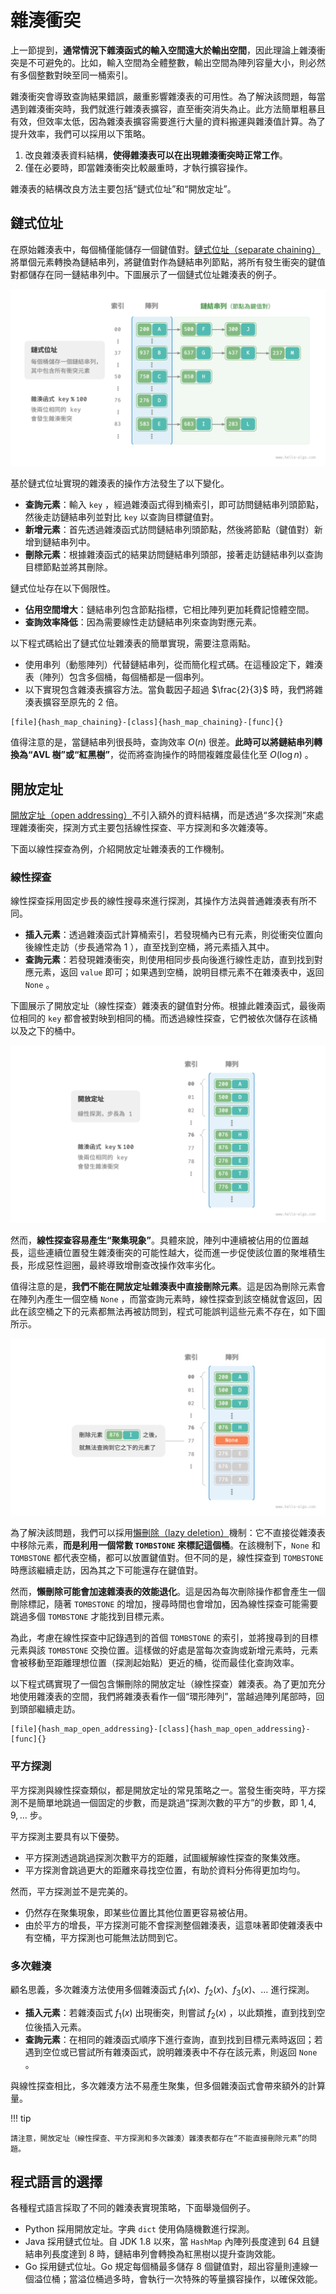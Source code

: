 # 雜湊衝突

上一節提到，**通常情況下雜湊函式的輸入空間遠大於輸出空間**，因此理論上雜湊衝突是不可避免的。比如，輸入空間為全體整數，輸出空間為陣列容量大小，則必然有多個整數對映至同一桶索引。

雜湊衝突會導致查詢結果錯誤，嚴重影響雜湊表的可用性。為了解決該問題，每當遇到雜湊衝突時，我們就進行雜湊表擴容，直至衝突消失為止。此方法簡單粗暴且有效，但效率太低，因為雜湊表擴容需要進行大量的資料搬運與雜湊值計算。為了提升效率，我們可以採用以下策略。

1. 改良雜湊表資料結構，**使得雜湊表可以在出現雜湊衝突時正常工作**。
2. 僅在必要時，即當雜湊衝突比較嚴重時，才執行擴容操作。

雜湊表的結構改良方法主要包括“鏈式位址”和“開放定址”。

## 鏈式位址

在原始雜湊表中，每個桶僅能儲存一個鍵值對。<u>鏈式位址（separate chaining）</u>將單個元素轉換為鏈結串列，將鍵值對作為鏈結串列節點，將所有發生衝突的鍵值對都儲存在同一鏈結串列中。下圖展示了一個鏈式位址雜湊表的例子。

![鏈式位址雜湊表](hash_collision.assets/hash_table_chaining.png)

基於鏈式位址實現的雜湊表的操作方法發生了以下變化。

- **查詢元素**：輸入 `key` ，經過雜湊函式得到桶索引，即可訪問鏈結串列頭節點，然後走訪鏈結串列並對比 `key` 以查詢目標鍵值對。
- **新增元素**：首先透過雜湊函式訪問鏈結串列頭節點，然後將節點（鍵值對）新增到鏈結串列中。
- **刪除元素**：根據雜湊函式的結果訪問鏈結串列頭部，接著走訪鏈結串列以查詢目標節點並將其刪除。

鏈式位址存在以下侷限性。

- **佔用空間增大**：鏈結串列包含節點指標，它相比陣列更加耗費記憶體空間。
- **查詢效率降低**：因為需要線性走訪鏈結串列來查詢對應元素。

以下程式碼給出了鏈式位址雜湊表的簡單實現，需要注意兩點。

- 使用串列（動態陣列）代替鏈結串列，從而簡化程式碼。在這種設定下，雜湊表（陣列）包含多個桶，每個桶都是一個串列。
- 以下實現包含雜湊表擴容方法。當負載因子超過 $\frac{2}{3}$ 時，我們將雜湊表擴容至原先的 $2$ 倍。

```src
[file]{hash_map_chaining}-[class]{hash_map_chaining}-[func]{}
```

值得注意的是，當鏈結串列很長時，查詢效率 $O(n)$ 很差。**此時可以將鏈結串列轉換為“AVL 樹”或“紅黑樹”**，從而將查詢操作的時間複雜度最佳化至 $O(\log n)$ 。

## 開放定址

<u>開放定址（open addressing）</u>不引入額外的資料結構，而是透過“多次探測”來處理雜湊衝突，探測方式主要包括線性探查、平方探測和多次雜湊等。

下面以線性探查為例，介紹開放定址雜湊表的工作機制。

### 線性探查

線性探查採用固定步長的線性搜尋來進行探測，其操作方法與普通雜湊表有所不同。

- **插入元素**：透過雜湊函式計算桶索引，若發現桶內已有元素，則從衝突位置向後線性走訪（步長通常為 $1$ ），直至找到空桶，將元素插入其中。
- **查詢元素**：若發現雜湊衝突，則使用相同步長向後進行線性走訪，直到找到對應元素，返回 `value` 即可；如果遇到空桶，說明目標元素不在雜湊表中，返回 `None` 。

下圖展示了開放定址（線性探查）雜湊表的鍵值對分佈。根據此雜湊函式，最後兩位相同的 `key` 都會被對映到相同的桶。而透過線性探查，它們被依次儲存在該桶以及之下的桶中。

![開放定址（線性探查）雜湊表的鍵值對分佈](hash_collision.assets/hash_table_linear_probing.png)

然而，**線性探查容易產生“聚集現象”**。具體來說，陣列中連續被佔用的位置越長，這些連續位置發生雜湊衝突的可能性越大，從而進一步促使該位置的聚堆積生長，形成惡性迴圈，最終導致增刪查改操作效率劣化。

值得注意的是，**我們不能在開放定址雜湊表中直接刪除元素**。這是因為刪除元素會在陣列內產生一個空桶 `None` ，而當查詢元素時，線性探查到該空桶就會返回，因此在該空桶之下的元素都無法再被訪問到，程式可能誤判這些元素不存在，如下圖所示。

![在開放定址中刪除元素導致的查詢問題](hash_collision.assets/hash_table_open_addressing_deletion.png)

為了解決該問題，我們可以採用<u>懶刪除（lazy deletion）</u>機制：它不直接從雜湊表中移除元素，**而是利用一個常數 `TOMBSTONE` 來標記這個桶**。在該機制下，`None` 和 `TOMBSTONE` 都代表空桶，都可以放置鍵值對。但不同的是，線性探查到 `TOMBSTONE` 時應該繼續走訪，因為其之下可能還存在鍵值對。

然而，**懶刪除可能會加速雜湊表的效能退化**。這是因為每次刪除操作都會產生一個刪除標記，隨著 `TOMBSTONE` 的增加，搜尋時間也會增加，因為線性探查可能需要跳過多個 `TOMBSTONE` 才能找到目標元素。

為此，考慮在線性探查中記錄遇到的首個 `TOMBSTONE` 的索引，並將搜尋到的目標元素與該 `TOMBSTONE` 交換位置。這樣做的好處是當每次查詢或新增元素時，元素會被移動至距離理想位置（探測起始點）更近的桶，從而最佳化查詢效率。

以下程式碼實現了一個包含懶刪除的開放定址（線性探查）雜湊表。為了更加充分地使用雜湊表的空間，我們將雜湊表看作一個“環形陣列”，當越過陣列尾部時，回到頭部繼續走訪。

```src
[file]{hash_map_open_addressing}-[class]{hash_map_open_addressing}-[func]{}
```

### 平方探測

平方探測與線性探查類似，都是開放定址的常見策略之一。當發生衝突時，平方探測不是簡單地跳過一個固定的步數，而是跳過“探測次數的平方”的步數，即 $1, 4, 9, \dots$ 步。

平方探測主要具有以下優勢。

- 平方探測透過跳過探測次數平方的距離，試圖緩解線性探查的聚集效應。
- 平方探測會跳過更大的距離來尋找空位置，有助於資料分佈得更加均勻。

然而，平方探測並不是完美的。

- 仍然存在聚集現象，即某些位置比其他位置更容易被佔用。
- 由於平方的增長，平方探測可能不會探測整個雜湊表，這意味著即使雜湊表中有空桶，平方探測也可能無法訪問到它。

### 多次雜湊

顧名思義，多次雜湊方法使用多個雜湊函式 $f_1(x)$、$f_2(x)$、$f_3(x)$、$\dots$ 進行探測。

- **插入元素**：若雜湊函式 $f_1(x)$ 出現衝突，則嘗試 $f_2(x)$ ，以此類推，直到找到空位後插入元素。
- **查詢元素**：在相同的雜湊函式順序下進行查詢，直到找到目標元素時返回；若遇到空位或已嘗試所有雜湊函式，說明雜湊表中不存在該元素，則返回 `None` 。

與線性探查相比，多次雜湊方法不易產生聚集，但多個雜湊函式會帶來額外的計算量。

!!! tip

    請注意，開放定址（線性探查、平方探測和多次雜湊）雜湊表都存在“不能直接刪除元素”的問題。

## 程式語言的選擇

各種程式語言採取了不同的雜湊表實現策略，下面舉幾個例子。

- Python 採用開放定址。字典 `dict` 使用偽隨機數進行探測。
- Java 採用鏈式位址。自 JDK 1.8 以來，當 `HashMap` 內陣列長度達到 64 且鏈結串列長度達到 8 時，鏈結串列會轉換為紅黑樹以提升查詢效能。
- Go 採用鏈式位址。Go 規定每個桶最多儲存 8 個鍵值對，超出容量則連線一個溢位桶；當溢位桶過多時，會執行一次特殊的等量擴容操作，以確保效能。
